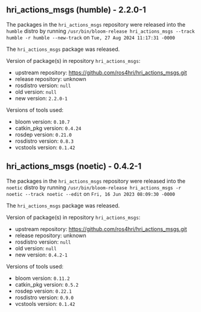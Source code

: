 ## hri_actions_msgs (humble) - 2.2.0-1

The packages in the `hri_actions_msgs` repository were released into the `humble` distro by running `/usr/bin/bloom-release hri_actions_msgs --track humble -r humble --new-track` on `Tue, 27 Aug 2024 11:17:31 -0000`

The `hri_actions_msgs` package was released.

Version of package(s) in repository `hri_actions_msgs`:

- upstream repository: https://github.com/ros4hri/hri_actions_msgs.git
- release repository: unknown
- rosdistro version: `null`
- old version: `null`
- new version: `2.2.0-1`

Versions of tools used:

- bloom version: `0.10.7`
- catkin_pkg version: `0.4.24`
- rosdep version: `0.21.0`
- rosdistro version: `0.8.3`
- vcstools version: `0.1.42`


## hri_actions_msgs (noetic) - 0.4.2-1

The packages in the `hri_actions_msgs` repository were released into the `noetic` distro by running `/usr/bin/bloom-release hri_actions_msgs -r noetic --track noetic --edit` on `Fri, 16 Jun 2023 08:09:30 -0000`

The `hri_actions_msgs` package was released.

Version of package(s) in repository `hri_actions_msgs`:

- upstream repository: https://github.com/ros4hri/hri_actions_msgs.git
- release repository: unknown
- rosdistro version: `null`
- old version: `null`
- new version: `0.4.2-1`

Versions of tools used:

- bloom version: `0.11.2`
- catkin_pkg version: `0.5.2`
- rosdep version: `0.22.1`
- rosdistro version: `0.9.0`
- vcstools version: `0.1.42`


